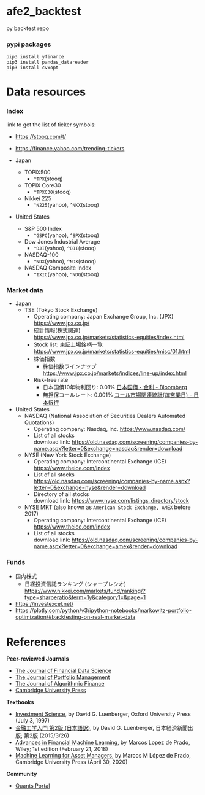 # afe2_backtest

py backtest repo

### pypi packages

```
pip3 install yfinance
pip3 install pandas_datareader
pip3 install cvxopt
```

# Data resources

### Index

link to get the list of ticker symbols:
- https://stooq.com/t/
- https://finance.yahoo.com/trending-tickers


- Japan
    - TOPIX500
        - `^TPX`(stooq)
    - TOPIX Core30
        - `^TPXC30`(stooq)
    - Nikkei 225 
        - `^N225`(yahoo), `^NKX`(stooq)
- United States
    - S&P 500 Index
        - `^GSPC`(yahoo), `^SPX`(stooq)
    - Dow Jones Industrial Average
        - `^DJI`(yahoo), `^DJI`(stooq)
    - NASDAQ-100
        - `^NDX`(yahoo), `^NDX`(stooq)
    - NASDAQ Composite Index
        - `^IXIC`(yahoo), `^NDQ`(stooq)

### Market data

- Japan
    - TSE (Tokyo Stock Exchange)<br>
        - Operating company: Japan Exchange Group, Inc. (JPX)<br>
          https://www.jpx.co.jp/
        - 統計情報(株式関連)<br>
          https://www.jpx.co.jp/markets/statistics-equities/index.html
        - Stock list: 東証上場銘柄一覧<br>
          https://www.jpx.co.jp/markets/statistics-equities/misc/01.html
        - 株価指数
          - 株価指数ラインナップ https://www.jpx.co.jp/markets/indices/line-up/index.html
        - Risk-free rate<br>
          - 日本国債10年物利回り: 0.01% [日本国債・金利 - Bloomberg](https://www.bloomberg.co.jp/markets/rates-bonds/government-bonds/japan)
          - 無担保コールレート: 0.001% [コール市場関連統計(毎営業日) - 日本銀行](https://www3.boj.or.jp/market/jp/menu_m.htm)
- United States
    - NASDAQ (National Association of Securities Dealers Automated Quotations)
        - Operating company: Nasdaq, Inc.
          https://www.nasdaq.com/
        - List of all stocks<br>
          download link: https://old.nasdaq.com/screening/companies-by-name.aspx?letter=0&exchange=nasdaq&render=download
    - NYSE (New York Stock Exchange)<br>
        - Operating company: Intercontinental Exchange (ICE)<br>
          https://www.theice.com/index
        - List of all stocks<br>
          https://old.nasdaq.com/screening/companies-by-name.aspx?letter=0&exchange=nyse&render=download  
        - Directory of all stocks<br>
          download link: https://www.nyse.com/listings_directory/stock
    - NYSE MKT (also known as `American Stock Exchange, AMEX` before 2017)
        - Operating company: Intercontinental Exchange (ICE)<br>
          https://www.theice.com/index
        - List of all stocks<br>
          download link: https://old.nasdaq.com/screening/companies-by-name.aspx?letter=0&exchange=amex&render=download

### Funds

- 国内株式
  - 日経投資信託ランキング (シャープレシオ)
    https://www.nikkei.com/markets/fund/ranking/?type=sharperatio&term=1y&category1=&page=1
- https://investexcel.net/
- https://plotly.com/python/v3/ipython-notebooks/markowitz-portfolio-optimization/#backtesting-on-real-market-data

# References

**Peer-reviewed Journals**
- [The Journal of Financial Data Science](https://jfds.pm-research.com/)
- [The Journal of Portfolio Management](https://jpm.pm-research.com/)
- [The Journal of Algorithmic Finance](http://www.algorithmicfinance.org/)
- [Cambridge University Press](https://www.cambridge.org/)

**Textbooks**
- [Investment Science](https://www.amazon.com/dp/0195108094), by David G. Luenberger, Oxford University Press (July 3, 1997)
- [金融工学入門 第2版 (日本語訳)](https://www.amazon.co.jp/dp/4532134587), by David G. Luenberger, 日本経済新聞出版; 第2版 (2015/3/26)
- [Advances in Financial Machine Learning](https://www.amazon.com/dp/1119482089), by Marcos Lopez de Prado, Wiley; 1st edition (February 21, 2018)
- [Machine Learning for Asset Managers](https://www.amazon.com/dp/1108792898), by Marcos M López de Prado, Cambridge University Press (April 30, 2020)

**Community**
- [Quants Portal](http://www.quantsportal.com/)
